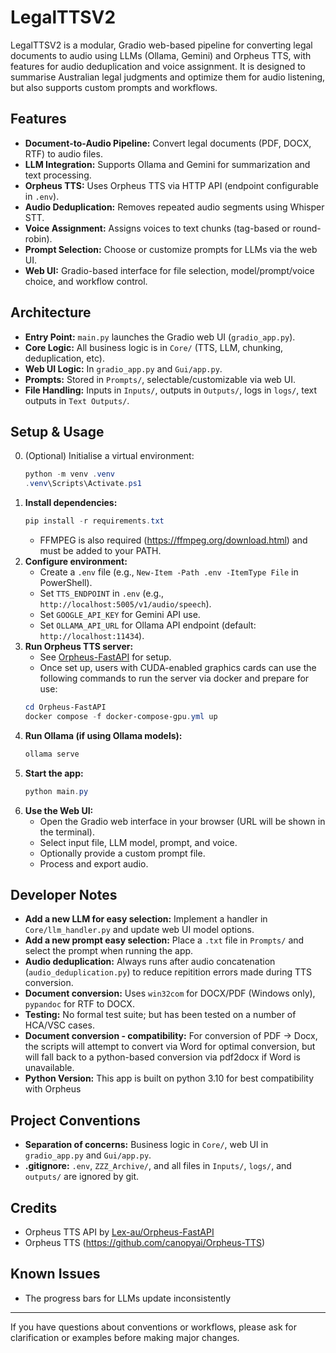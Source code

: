 # LegalTTSV2


LegalTTSV2 is a modular, Gradio web-based pipeline for converting legal documents to audio using LLMs (Ollama, Gemini) and Orpheus TTS, with features for audio deduplication and voice assignment. It is designed to summarise Australian legal judgments and optimize them for audio listening, but also supports custom prompts and workflows.

## Features
- **Document-to-Audio Pipeline:** Convert legal documents (PDF, DOCX, RTF) to audio files.
- **LLM Integration:** Supports Ollama and Gemini for summarization and text processing.
- **Orpheus TTS:** Uses Orpheus TTS via HTTP API (endpoint configurable in `.env`).
- **Audio Deduplication:** Removes repeated audio segments using Whisper STT.
- **Voice Assignment:** Assigns voices to text chunks (tag-based or round-robin).
- **Prompt Selection:** Choose or customize prompts for LLMs via the web UI.
- **Web UI:** Gradio-based interface for file selection, model/prompt/voice choice, and workflow control.

## Architecture
- **Entry Point:** `main.py` launches the Gradio web UI (`gradio_app.py`).
- **Core Logic:** All business logic is in `Core/` (TTS, LLM, chunking, deduplication, etc).
- **Web UI Logic:** In `gradio_app.py` and `Gui/app.py`.
- **Prompts:** Stored in `Prompts/`, selectable/customizable via web UI.
- **File Handling:** Inputs in `Inputs/`, outputs in `Outputs/`, logs in `logs/`, text outputs in `Text Outputs/`.

## Setup & Usage
0. (Optional) Initialise a virtual environment:
   ```powershell
   python -m venv .venv
   .venv\Scripts\Activate.ps1
   ```
1. **Install dependencies:**
   ```powershell
   pip install -r requirements.txt
   ```
   - FFMPEG is also required (https://ffmpeg.org/download.html) and must be added to your PATH.
2. **Configure environment:**
   - Create a `.env` file (e.g., `New-Item -Path .env -ItemType File` in PowerShell).
   - Set `TTS_ENDPOINT` in `.env` (e.g., `http://localhost:5005/v1/audio/speech`).
   - Set `GOOGLE_API_KEY` for Gemini API use.
   - Set `OLLAMA_API_URL` for Ollama API endpoint (default: `http://localhost:11434`).
3. **Run Orpheus TTS server:**
   - See [Orpheus-FastAPI](https://github.com/Lex-au/Orpheus-FastAPI) for setup.
   - Once set up, users with CUDA-enabled graphics cards can use the following commands to run the server via docker and prepare for use:
   ```powershell
   cd Orpheus-FastAPI
   docker compose -f docker-compose-gpu.yml up
   ```
4. **Run Ollama (if using Ollama models):**
   ```powershell
   ollama serve
   ```
5. **Start the app:**
   ```powershell
   python main.py
   ```
6. **Use the Web UI:**
   - Open the Gradio web interface in your browser (URL will be shown in the terminal).
   - Select input file, LLM model, prompt, and voice.
   - Optionally provide a custom prompt file.
   - Process and export audio.

## Developer Notes
- **Add a new LLM for easy selection:** Implement a handler in `Core/llm_handler.py` and update web UI model options.
- **Add a new prompt easy selection:** Place a `.txt` file in `Prompts/` and select the prompt when running the app.
- **Audio deduplication:** Always runs after audio concatenation (`audio_deduplication.py`) to reduce repitition errors made during TTS conversion.
- **Document conversion:** Uses `win32com` for DOCX/PDF (Windows only), `pypandoc` for RTF to DOCX.
- **Testing:** No formal test suite; but has been tested on a number of HCA/VSC cases.
- **Document conversion - compatibility:** For conversion of PDF -> Docx, the scripts will attempt to convert via Word for optimal conversion, but will fall back to a python-based conversion via pdf2docx if Word is unavailable.
- **Python Version:** This app is built on python 3.10 for best compatibility with Orpheus 

## Project Conventions
- **Separation of concerns:** Business logic in `Core/`, web UI in `gradio_app.py` and `Gui/app.py`.
- **.gitignore:** `.env`, `ZZZ_Archive/`, and all files in `Inputs/`, `logs/`, and `outputs/` are ignored by git.

## Credits
- Orpheus TTS API by [Lex-au/Orpheus-FastAPI](https://github.com/Lex-au/Orpheus-FastAPI)
- Orpheus TTS (https://github.com/canopyai/Orpheus-TTS)

## Known Issues
- The progress bars for LLMs update inconsistently

---
If you have questions about conventions or workflows, please ask for clarification or examples before making major changes.

